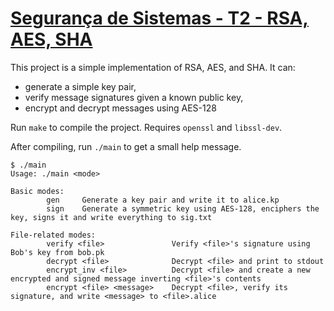 # [Segurança de Sistemas - T2 - RSA, AES, SHA](https://github.com/debemdeboas/pucrs-seguranca-de-sistemas-t2)

This project is a simple implementation of RSA, AES, and SHA.
It can:
- generate a simple key pair,
- verify message signatures given a known public key,
- encrypt and decrypt messages using AES-128

Run `make` to compile the project.
Requires `openssl` and `libssl-dev`.

After compiling, run `./main` to get a small help message.

```shell
$ ./main
Usage: ./main <mode>

Basic modes:
        gen     Generate a key pair and write it to alice.kp
        sign    Generate a symmetric key using AES-128, enciphers the key, signs it and write everything to sig.txt

File-related modes:
        verify <file>               Verify <file>'s signature using Bob's key from bob.pk
        decrypt <file>              Decrypt <file> and print to stdout
        encrypt_inv <file>          Decrypt <file> and create a new encrypted and signed message inverting <file>'s contents
        encrypt <file> <message>    Decrypt <file>, verify its signature, and write <message> to <file>.alice
```